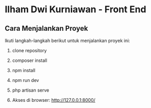 # Ilham Dwi Kurniawan - Front End

## Cara Menjalankan Proyek

Ikuti langkah-langkah berikut untuk menjalankan proyek ini:

1. clone repository 

2. composer install

3. npm install

4. npm run dev

5. php artisan serve

6. Akses di browser: http://127.0.0.1:8000/
